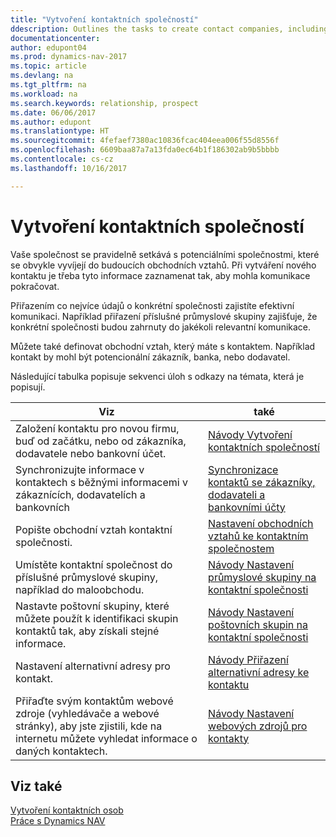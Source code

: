 ```yaml
---
title: "Vytvoření kontaktních společností"
ddescription: Outlines the tasks to create contact companies, including assigning relevant data about prospects and defining the business relationships you have with companies.
documentationcenter: 
author: edupont04
ms.prod: dynamics-nav-2017
ms.topic: article
ms.devlang: na
ms.tgt_pltfrm: na
ms.workload: na
ms.search.keywords: relationship, prospect
ms.date: 06/06/2017
ms.author: edupont
ms.translationtype: HT
ms.sourcegitcommit: 4fefaef7380ac10836fcac404eea006f55d8556f
ms.openlocfilehash: 6609baa87a7a13fda0ec64b1f186302ab9b5bbbb
ms.contentlocale: cs-cz
ms.lasthandoff: 10/16/2017

---
```

# <a name="creating-contact-companies"></a>Vytvoření kontaktních společností
Vaše společnost se pravidelně setkává s potenciálními společnostmi, které se obvykle vyvíjejí do budoucích obchodních vztahů. Při vytváření nového kontaktu je třeba tyto informace zaznamenat tak, aby mohla komunikace pokračovat.

Přiřazením co nejvíce údajů o konkrétní společnosti zajistíte efektivní komunikaci. Například přiřazení příslušné průmyslové skupiny zajišťuje, že konkrétní společnosti budou zahrnuty do jakékoli relevantní komunikace.

Můžete také definovat obchodní vztah, který máte s kontaktem. Například kontakt by mohl být potencionální zákazník, banka, nebo dodavatel.

Následující tabulka popisuje sekvenci úloh s odkazy na témata, která je popisují. 

| Viz | také |
| --- | --- |
| Založení kontaktu pro novou firmu, buď od začátku, nebo od zákazníka, dodavatele nebo bankovní účet. |[Návody Vytvoření kontaktních společností](marketing-how-create-contact-companies.md) |
| Synchronizujte informace v kontaktech s běžnými informacemi v zákaznících, dodavatelích a bankovních |[Synchronizace kontaktů se zákazníky, dodavateli a bankovními účty](marketing-synchronize-contacts-customers-vendors-bank-accounts.md) |
| Popište obchodní vztah kontaktní společnosti. |[Nastavení obchodních vztahů ke kontaktním společnostem](marketing-business-relations.md) |
| Umístěte kontaktní společnost do příslušné průmyslové skupiny, například do maloobchodu. |[Návody Nastavení průmyslové skupiny na kontaktní společnosti](marketing-industry-groups.md) |
| Nastavte poštovní skupiny, které můžete použít k identifikaci skupin kontaktů tak, aby získali stejné informace. |[Návody Nastavení poštovních skupin na kontaktní společnosti](marketing-mailing-groups.md) |
| Nastavení alternativní adresy pro kontakt. |[Návody Přiřazení alternativní adresy ke kontaktu](marketing-how-assign-alternate-address.md) |
| Přiřaďte svým kontaktům webové zdroje (vyhledávače a webové stránky), aby jste zjistili, kde na internetu můžete vyhledat informace o daných kontaktech. |[Návody Nastavení webových zdrojů pro kontakty](marketing-web-sources.md) |

## <a name="see-also"></a>Viz také
[Vytvoření kontaktních osob](marketing-create-contact-persons.md)   
[Práce s Dynamics NAV](ui-work-product.md)


